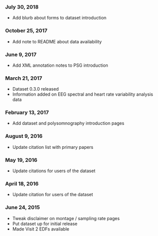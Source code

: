 ### July 30, 2018

- Add blurb about forms to dataset introduction

### October 25, 2017

- Add note to README about data availability

### June 9, 2017

- Add XML annotation notes to PSG introduction

### March 21, 2017

- Dataset 0.3.0 released
- Information added on EEG spectral and heart rate variability analysis data

### February 13, 2017

- Add dataset and polysomnography introduction pages

### August 9, 2016

- Update citation list with primary papers

### May 19, 2016

- Update citations for users of the dataset

### April 18, 2016

- Update citation for users of the dataset

### June 24, 2015

- Tweak disclaimer on montage / sampling rate pages
- Put dataset up for initial release
- Made Visit 2 EDFs available
